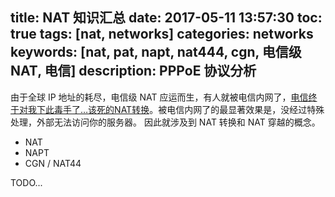 title: NAT 知识汇总
date: 2017-05-11 13:57:30
toc: true
tags: [nat, networks]
categories: networks
keywords: [nat, pat, napt, nat444, cgn, 电信级NAT, 电信]
description: PPPoE 协议分析
------

由于全球 IP 地址的耗尽，电信级 NAT 应运而生，有人就被电信内网了，[电信终于对我下此毒手了…该死的NAT转换](https://www.mokeyjay.com/archives/503)。被电信内网了的最显著效果是，没经过特殊处理，外部无法访问你的服务器。
因此就涉及到 NAT 转换和 NAT 穿越的概念。

* NAT
* NAPT
* CGN / NAT44

TODO...
